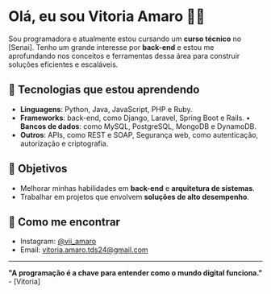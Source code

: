 # Olá, eu sou Vitoria Amaro 👩‍💻

Sou programadora e atualmente estou cursando um **curso técnico** no [Senai]. Tenho um grande interesse por **back-end** e estou me aprofundando nos conceitos e ferramentas dessa área para construir soluções eficientes e escaláveis.

## 🚀 Tecnologias que estou aprendendo

- **Linguagens**: Python, Java, JavaScript, PHP e Ruby.
- **Frameworks**: back-end, como Django, Laravel, Spring Boot e Rails.
• **Bancos de dados**: como MySQL, PostgreSQL, MongoDB e DynamoDB.
- **Outros**: APIs, como REST e SOAP, Segurança web, como autenticação, autorização e criptografia.



## 🌱 Objetivos

- Melhorar minhas habilidades em **back-end** e **arquitetura de sistemas**.
- Trabalhar em projetos que envolvem **soluções de alto desempenho**.

## 💬 Como me encontrar

- Instagram: [@vii_amaro](https://twitter.com/seuTwitter)
- Email: vitoria.amaro.tds24@gmail.com

---

**"A programação é a chave para entender como o mundo digital funciona."** - [Vitoria]


